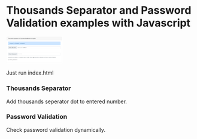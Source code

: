 # Thousands Separator and Password Validation examples with Javascript
<img src="/doc/screenshot.png" height="30%" width="30%" alt="javascript"/>

Just run index.html

### Thousands Separator ###
Add thousands seperator dot to entered number.

### Password Validation ###
Check password validation dynamically.
